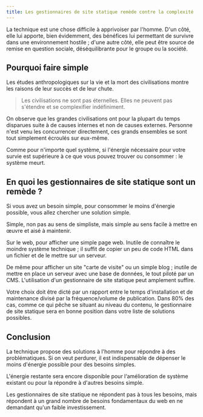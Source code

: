```yaml
---
title: Les gestionnaires de site statique remède contre la complexité
---
```


La technique est une chose difficile à apprivoiser par l'homme. D'un côté, elle lui apporte, bien évidemment, des bénéfices lui permettant de survivre dans une environnement hostile ; d'une autre côté, elle peut être source de remise en question sociale, déséquilibrante pour le groupe ou la société.

## Pourquoi faire simple

Les études anthropologiques sur la vie et la mort des civilisations montre les raisons de leur succès et de leur chute.

> Les civilisations ne sont pas éternelles. Elles ne peuvent pas s'étendre et se complexifier indéfiniment.

On observe que les grandes civilisations ont pour la plupart du temps disparues suite à de causes internes et non de causes externes. Personne n'est venu les concurrencer directement, ces grands ensembles se sont tout simplement écroulés sur eux-même.

Comme pour n'importe quel système, si l'énergie nécessaire pour votre survie est supérieure à ce que vous pouvez trouver ou consommer : le système meurt.

## En quoi les gestionnaires de site statique sont un remède ?

Si vous avez un besoin simple, pour consommer le moins d'énergie possible, vous allez chercher une solution simple.

Simple, non pas au sens de simpliste, mais simple au sens facile à mettre en œuvre et aisé à maintenir.

Sur le web, pour afficher une simple page web. Inutile de connaître le moindre système technique ; il suffit de copier un peu de code HTML dans un fichier et de le mettre sur un serveur. 

De même pour afficher un site "carte de visite" ou un simple blog ; inutile de mettre en place un serveur avec une base de données, le tout piloté par un CMS. L'utilisation d'un gestionnaire de site statique peut amplement suffire.

Votre choix doit être dicté par un rapport entre le temps d'installation et de maintenance divisé par la fréquence/volume de publication. Dans 80% des cas, comme ce qui pêche se situant au niveau du contenu, le gestionnaire de site statique sera en bonne position dans votre liste de solutions possibles.

## Conclusion

La technique propose des solutions à l'homme pour répondre à des problématiques. Si on veut perdurer, il est indispensable de dépenser le moins d'énergie possible pour des besoins simples.

L'énergie restante sera encore disponible pour l‘amélioration de système existant ou pour la répondre à d'autres besoins simple.

Les gestionnaires de site statique ne répondent pas à tous les besoins, mais répondent à un grand nombre de besoins fondamentaux du web en ne demandant qu'un faible investissement.